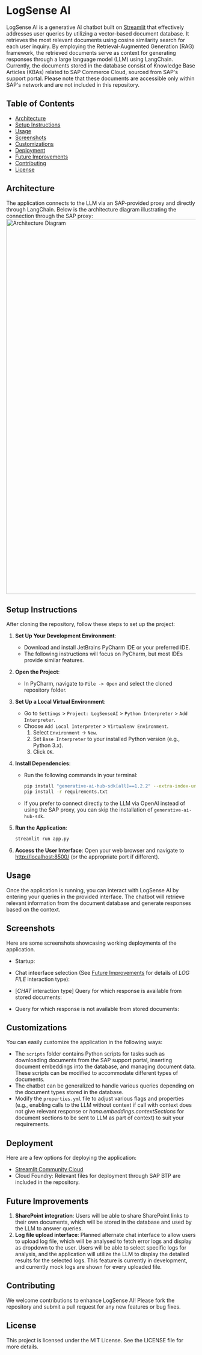# LogSense AI

LogSense AI is a generative AI chatbot built on [Streamlit](https://streamlit.io/) that effectively addresses user queries by utilizing a vector-based document database. It retrieves the most relevant documents using cosine similarity search for each user inquiry. By employing the Retrieval-Augmented Generation (RAG) framework, the retrieved documents serve as context for generating responses through a large language model (LLM) using LangChain. Currently, the documents stored in the database consist of Knowledge Base Articles (KBAs) related to SAP Commerce Cloud, sourced from SAP's support portal. Please note that these documents are accessible only within SAP's network and are not included in this repository.

## Table of Contents
- [Architecture](#architecture)
- [Setup Instructions](#setup-instructions)
- [Usage](#usage)
- [Screenshots](#screenshots)
- [Customizations](#customizations)
- [Deployment](#deployment)
- [Future Improvements](#future-improvements)
- [Contributing](#contributing)
- [License](#license)

## Architecture
The application connects to the LLM via an SAP-provided proxy and directly through LangChain. Below is the architecture diagram illustrating the connection through the SAP proxy:
<img width="996" alt="Architecture Diagram" src="https://github.com/user-attachments/assets/d42e2716-1663-44ae-98c1-ed26052599ad">

## Setup Instructions

After cloning the repository, follow these steps to set up the project:

1. **Set Up Your Development Environment**:
   - Download and install JetBrains PyCharm IDE or your preferred IDE.
   - The following instructions will focus on PyCharm, but most IDEs provide similar features.

2. **Open the Project**:
   - In PyCharm, navigate to `File -> Open` and select the cloned repository folder.

3. **Set Up a Local Virtual Environment**:
   - Go to `Settings` > `Project: LogSenseAI` > `Python Interpreter` > `Add Interpreter`.
   - Choose `Add Local Interpreter` > `Virtualenv Environment`.
     1. Select `Environment` -> `New`.
     2. Set `Base Interpreter` to your installed Python version (e.g., Python 3.x).
     3. Click `OK`.

4. **Install Dependencies**:
   - Run the following commands in your terminal:
     ```bash
     pip install "generative-ai-hub-sdk[all]==1.2.2" --extra-index-url https://int.repositories.cloud.sap/artifactory/api/pypi/proxy-deploy-releases-hyperspace-pypi/simple/
     pip install -r requirements.txt
     ```
   - If you prefer to connect directly to the LLM via OpenAI instead of using the SAP proxy, you can skip the installation of `generative-ai-hub-sdk`.

5. **Run the Application**:
   ```bash
   streamlit run app.py
   ```
   
6. **Access the User Interface**:
Open your web browser and navigate to [http://localhost:8500/](http://localhost:8500/) (or the appropriate port if different).

## Usage
Once the application is running, you can interact with LogSense AI by entering your queries in the provided interface. The chatbot will retrieve relevant information from the document database and generate responses based on the context.

## Screenshots
Here are some screenshots showcasing working deployments of the application.
- Startup:
  
- Chat inteerface selection (See [Future Improvements](#future-improvements) for details of _LOG FILE_ interaction type):
- [_CHAT_ interaction type] Query for which response is available from stored documents:
- Query for which response is not available from stored documents:

## Customizations
You can easily customize the application in the following ways:
- The `scripts` folder contains Python scripts for tasks such as downloading documents from the SAP support portal, inserting document embeddings into the database, and managing document data. These scripts can be modified to accommodate different types of documents.
- The chatbot can be generalized to handle various queries depending on the document types stored in the database.
- Modify the `properties.yml` file to adjust various flags and properties (e.g., enabling calls to the LLM without context if call with context does not give relevant response or _hana.embeddings.contextSections_ for document sections to be sent to LLM as part of context) to suit your requirements.

## Deployment
Here are a few options for deploying the application:
- [Streamlit Community Cloud](https://share.streamlit.io/deploy)
- Cloud Foundry: Relevant files for deployment through SAP BTP are included in the repository.

## Future Improvements
1. **SharePoint integration**: Users will be able to share SharePoint links to their own documents, which will be stored in the database and used by the LLM to answer queries.
2. **Log file upload interface**: Planned alternate chat interface to allow users to upload log file, which will be analysed to fetch error logs and display as dropdown to the user. Users will be able to select specific logs for analysis, and the application will utilize the LLM to display the detailed results for the selected logs. This feature is currently in development, and currently mock logs are shown for every uploaded file.

## Contributing
We welcome contributions to enhance LogSense AI! Please fork the repository and submit a pull request for any new features or bug fixes.

## License
This project is licensed under the MIT License. See the LICENSE file for more details.
